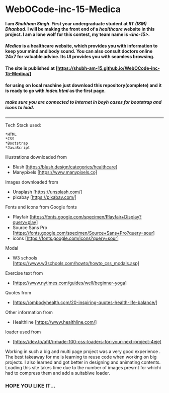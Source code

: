 # WebOCode-inc-15-Medica

#### I am *Shubham Singh*. First year undergraduate student at *IIT (ISM) Dhanbad*. I will be making the front end of a *healthcare* website in this project. I am a lone wolf for this contest, my team name is *\<inc-15>*.

#### *Medica* is a healthcare website, which provides you with information to keep your mind and body sound. You can also consult doctors online 24x7 for valuable advice. Its UI provides you with seamless browsing.

#### The site is published at [https://shubh-am-15.github.io/WebOCode-inc-15-Medica/]
#### for using on local machine just download this repository(complete) and it is ready to go with *index.html* as the first page.
##### *make sure you are connected to internet in boyh cases for bootstrap and icons to load.*

---
Tech Stack used:
```
*HTML
*CSS
*Bootstrap
*JavaScript
```
illustrations downloaded from 
* Blush [https://blush.design/categories/healthcare]
* Manypixels [https://www.manypixels.co]

Images downloaded from
* Unsplash [https://unsplash.com/]
* pixabay [https://pixabay.com/]

Fonts and icons from Google fonts
* Playfair [https://fonts.google.com/specimen/Playfair+Display?query=play]
* Source Sans Pro [https://fonts.google.com/specimen/Source+Sans+Pro?query=sour]
* icons [https://fonts.google.com/icons?query=sour]

Modal
* W3 schools [https://www.w3schools.com/howto/howto_css_modals.asp]

Exercise text from
* [https://www.nytimes.com/guides/well/beginner-yoga]

Quotes from 
* [https://ombodyhealth.com/20-inspiring-quotes-health-life-balance/]

Other information from 
* Healthline [https://www.healthline.com/]

loader used from
* [https://dev.to/afif/i-made-100-css-loaders-for-your-next-project-4eje]


Working in such a big and multi page project was a very good experience . The best takeaway for me is learning to reuse code when working on big projects.
I also learned and got better in designing and animating contents.
Loading this site takes time due to the number of images presrnt for whichi had to compress them and add a suitablwe loader. 

### HOPE YOU LIKE IT...


